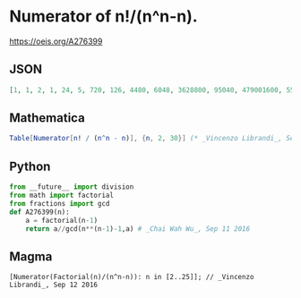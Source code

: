 # Numerator of n\!/\(n^n\-n\)\.
https://oeis.org/A276399
## JSON
```JSON
[1, 1, 2, 1, 24, 5, 720, 126, 4480, 6048, 3628800, 95040, 479001600, 55598400, 5806080, 1816214400, 20922789888000, 40327372800, 6402373705728000, 2501955993600, 8911728967680000, 193526296104960000, 1124000727777607680000, 696294353018880000, 2256176006302688870400]
```
## Mathematica
```Mathematica
Table[Numerator[n! / (n^n - n)], {n, 2, 30}] (* _Vincenzo Librandi_, Sep 12 2016 *)
```
## Python
```Python
from __future__ import division
from math import factorial
from fractions import gcd
def A276399(n):
    a = factorial(n-1)
    return a//gcd(n**(n-1)-1,a) # _Chai Wah Wu_, Sep 11 2016
```
## Magma
```Magma
[Numerator(Factorial(n)/(n^n-n)): n in [2..25]]; // _Vincenzo Librandi_, Sep 12 2016
```
